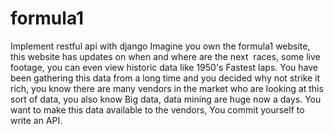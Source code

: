 # formula1
Implement restful api with django
Imagine you own the formula1 website, this website has updates on when and where are the next  races, some live footage, you can even view historic data like 1950's Fastest laps. You have been gathering this data from a long time and you decided why not strike it rich, you know there are many vendors in the market who are looking at this sort of data, you also know Big data, data mining are huge now a days. You want to make this data available to the vendors, You commit yourself to write an API. 
